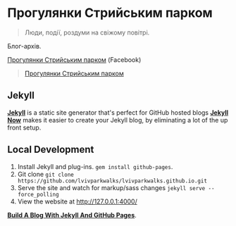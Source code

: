 # Прогулянки Стрийським парком

> Люди, події, роздуми на свіжому повітрі.

Блог-архів.

[Прогулянки Стрийським парком](https://www.facebook.com/lviv.park.walks/) (Facebook)

<div class="fb-page" data-href="https://www.facebook.com/lviv.park.walks/" data-tabs="timeline" data-width="500" data-height="600" data-small-header="false" data-adapt-container-width="true" data-hide-cover="false" data-show-facepile="true"><blockquote cite="https://www.facebook.com/lviv.park.walks/" class="fb-xfbml-parse-ignore"><a href="https://www.facebook.com/lviv.park.walks/">Прогулянки Стрийським парком</a></blockquote></div>


## Jekyll

**[Jekyll](https://github.com/jekyll/jekyll)** is a static site generator that's perfect for GitHub hosted blogs
**[Jekyll Now](https://github.com/barryclark/jekyll-now)** makes it easier to create your Jekyll blog, by eliminating a lot of the up front setup.

## Local Development

1. Install Jekyll and plug-ins. `gem install github-pages`.
2. Git clone `git clone https://github.com/lvivparkwalks/lvivparkwalks.github.io.git`
3. Serve the site and watch for markup/sass changes `jekyll serve --force_polling`
4. View the website at http://127.0.0.1:4000/

[**Build A Blog With Jekyll And GitHub Pages**](http://www.smashingmagazine.com/2014/08/01/build-blog-jekyll-github-pages/).

